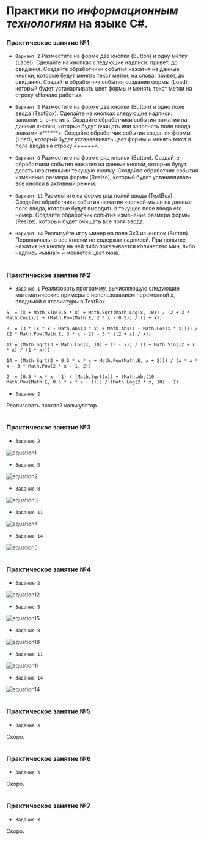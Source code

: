 # Практики по *информационным технологиям* на языке C#.

### Практическое занятие №1

* `Вариант 2`
Разместите на форме две кнопки (Button) и одну метку (Label). Сделайте на кнопках следующие надписи: привет, до свидания. Создайте обработчики события нажатия на данные кнопки, которые будут менять текст метки, на слова: привет, до свидания. Создайте обработчик события создания формы (Load), который будет устанавливать цвет формы и менять текст метки на строку «Начало работы».

* `Вариант 5`
Разместите на форме две кнопки (Button) и одно поле ввода (TextBox). Сделайте на кнопках следующие надписи: заполнить, очистить. Создайте обработчики события нажатия на данные кнопки, которые будут очищать или заполнять поле ввода знаками «******». Создайте обработчик события создания формы (Load), который будет устанавливать цвет формы и менять текст в поле ввода на строку «+++++».

* `Вариант 8`
Разместите на форме ряд кнопок (Button). Создайте обработчики события нажатия на данные кнопки, которые будут делать неактивными текущую кнопку. Создайте обработчик события изменение размера формы (Resize), который будет устанавливать все кнопки в активный режим.

* `Вариант 11`
Разместите на форме ряд полей ввода (TextBox). Создайте обработчики события нажатия кнопкой мыши на данные поля ввода, которые будут выводить в текущее поле ввода его номер. Создайте обработчик события изменение размера формы (Resize), который будет очищать все поля ввода.

* `Вариант 14`
Реализуйте игру минер на поле 3x3 из кнопок (Button). Первоначально все кнопки не содержат надписей. При попытке нажатия на кнопку на ней либо показывается количество мин, либо надпись «мина!» и меняется цвет окна.

#

### Практическое занятие №2

* `Задание 1`
Реализовать программу, вычисляющую следующие математические примеры с использованием переменной *х*, вводимой с клавиатуры в TextBox.

```
5  = (x + Math.Sin(0.5 * x) + Math.Sqrt(Math.Log(x, 10)) / (2 + 3 * Math.Cos(x)) + (Math.Pow(Math.E, 2 * x - 0.5)) / (2 + x))

8  = (3 * (x * x - Math.Abs(3 * x) + Math.Abs(1 - Math.Cos(x * x)))) / (2 * Math.Pow(Math.E, 3 * x - 2) - 3 * ((2 + x) / x))

11 = (Math.Sqrt(3 + Math.Log(x, 10) + 15 - x)) / (1 + Math.Sin((2 + x * x) / (1 + x)))

14 = (Math.Sqrt(2 + 0.5 * x * x + Math.Pow(Math.E, x + 2))) / (x * x * x - 3 * Math.Pow(2 * x - 1, 2))

2  = (0.5 * x * x - 1) / (Math.Sqrt(x)) + (Math.Abs(10 - Math.Pow(Math.E, 0.5 * x * x + 1))) / (Math.Log(2 * x, 10) - 1)
```

* `Задание 2`

Реализовать простой калькулятор.

#

### Практическое занятие №3

* `Задание 2`

![equation1](https://user-images.githubusercontent.com/66788603/112699144-3a5abe80-8e9c-11eb-8ca1-238336539e42.png)

* `Задание 5`

![equation2](https://user-images.githubusercontent.com/66788603/112699396-c53bb900-8e9c-11eb-971a-57df24d3ae0e.png)

* `Задание 8`

![equation3](https://user-images.githubusercontent.com/66788603/112699618-4430f180-8e9d-11eb-8303-1ceafeaa5f89.png)

* `Задание 11`

![equation4](https://user-images.githubusercontent.com/66788603/112699959-14ceb480-8e9e-11eb-8120-20ef21583ced.png)

* `Задание 14`

![equation5](https://user-images.githubusercontent.com/66788603/112700091-6b3bf300-8e9e-11eb-8586-38035f31efa4.png)

#

### Практическое занятие №4

* `Задание 2`

![equation12](https://user-images.githubusercontent.com/66788603/112729227-31212e80-8f3c-11eb-9bac-6b79a74896a0.png)

* `Задание 5`

![equation15](https://user-images.githubusercontent.com/66788603/112729283-72194300-8f3c-11eb-85c8-6ffbeb1175bd.png)

* `Задание 8`

![equation18](https://user-images.githubusercontent.com/66788603/112729324-970db600-8f3c-11eb-90b7-6a85c8114eae.png)

* `Задание 11`

![equation11](https://user-images.githubusercontent.com/66788603/112729404-f79cf300-8f3c-11eb-9628-c048159b45de.png)

* `Задание 14`

![equation14](https://user-images.githubusercontent.com/66788603/112729370-ccb29f00-8f3c-11eb-9743-4c351f365274.png)

#

### Практическое занятие №5

* `Задание Х`

Скоро.

#

### Практическое занятие №6

* `Задание Х`

Скоро.

#

### Практическое занятие №7

* `Задание Х`

Скоро.
